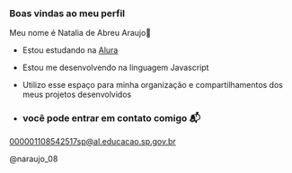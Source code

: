 ### Boas vindas ao meu perfil 

Meu nome é Natalia de Abreu Araujo💙

- Estou estudando na [Alura](https://.alura.com.br)
- Estou me desenvolvendo na linguagem Javascript
- Utilizo esse espaço para minha organização e compartilhamentos dos meus projetos desenvolvidos

- ### você pode entrar em contato comigo 📬

000001108542517sp@al.educacao.sp.gov.br

@naraujo_08 

![]()
